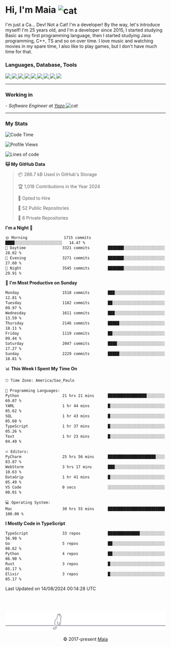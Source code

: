 <h1 align="left">Hi, I'm Maia 
<img src="https://emojis.slackmojis.com/emojis/images/1643509834/36299/black-cat.gif?1643509834" width="50" height="60" align="center"  alt="cat"/>
</h1>

I'm just a Ca... Dev! Not a Cat! I'm a developer! By the way, let's introduce myself!
I'm 25 years old, and I'm a developer since 2015, I started studying Basic as my first programming
language, then I started studying Java programming, C++, TS and so on over time.
I love music and watching movies in my spare time, I also like to play games, but I don't have much time for that.

<h3 align="left">Languages, Database, Tools</h3>
<p>
  <a href="https://www.typescriptlang.org">
    <img src="https://skillicons.dev/icons?i=ts" />
  </a>
  <a href="https://go.dev">
    <img src="https://skillicons.dev/icons?i=go" />
  </a>
  <a href="https://www.python.org">
    <img src="https://skillicons.dev/icons?i=python" />
  </a>
  <a href="https://gradle.org">
    <img src="https://skillicons.dev/icons?i=gradle" />
  </a>
  <a href="https://redis.io">
    <img src="https://skillicons.dev/icons?i=redis" />
  </a>
  <a href="https://www.mongodb.com">
    <img src="https://skillicons.dev/icons?i=mongodb" />
  </a>
  <a href="https://nodejs.org">
    <img src="https://skillicons.dev/icons?i=nodejs" />
  </a>
  <a href="https://www.javascript.com">
    <img src="https://skillicons.dev/icons?i=js" />
  </a>
  <a href="https://www.docker.com">
    <img src="https://skillicons.dev/icons?i=docker" />
  </a>
</p>

<hr/>

<h3>Working in</h3>

<p><em> - Software Engineer at <a href="[https://pdasolucoes.com.br](https://yazo.com.br/)">Yazo
</a><img src="https://media.giphy.com/media/WUlplcMpOCEmTGBtBW/giphy.gif" width="30" alt="cat"> 
</em></p>

<hr/>

### My Stats

<!--START_SECTION:waka-->
![Code Time](http://img.shields.io/badge/Code%20Time-4%2C549%20hrs%2032%20mins-blue)

![Profile Views](http://img.shields.io/badge/Profile%20Views-1-blue)

![Lines of code](https://img.shields.io/badge/From%20Hello%20World%20I%27ve%20Written-3.7%20million%20lines%20of%20code-blue)

**🐱 My GitHub Data** 

> 📦 266.7 kB Used in GitHub's Storage 
 > 
> 🏆 1,018 Contributions in the Year 2024
 > 
> 💼 Opted to Hire
 > 
> 📜 52 Public Repositories 
 > 
> 🔑 6 Private Repositories 
 > 
**I'm a Night 🦉** 

```text
🌞 Morning                1715 commits        ████░░░░░░░░░░░░░░░░░░░░░   14.47 % 
🌆 Daytime                3321 commits        ███████░░░░░░░░░░░░░░░░░░   28.02 % 
🌃 Evening                3271 commits        ███████░░░░░░░░░░░░░░░░░░   27.60 % 
🌙 Night                  3545 commits        ███████░░░░░░░░░░░░░░░░░░   29.91 % 
```
📅 **I'm Most Productive on Sunday** 

```text
Monday                   1518 commits        ███░░░░░░░░░░░░░░░░░░░░░░   12.81 % 
Tuesday                  1182 commits        ██░░░░░░░░░░░░░░░░░░░░░░░   09.97 % 
Wednesday                1611 commits        ███░░░░░░░░░░░░░░░░░░░░░░   13.59 % 
Thursday                 2146 commits        █████░░░░░░░░░░░░░░░░░░░░   18.11 % 
Friday                   1119 commits        ██░░░░░░░░░░░░░░░░░░░░░░░   09.44 % 
Saturday                 2047 commits        ████░░░░░░░░░░░░░░░░░░░░░   17.27 % 
Sunday                   2229 commits        █████░░░░░░░░░░░░░░░░░░░░   18.81 % 
```


📊 **This Week I Spent My Time On** 

```text
🕑︎ Time Zone: America/Sao_Paulo

💬 Programming Languages: 
Python                   21 hrs 21 mins      █████████████████░░░░░░░░   69.07 % 
YAML                     1 hr 44 mins        █░░░░░░░░░░░░░░░░░░░░░░░░   05.62 % 
SQL                      1 hr 43 mins        █░░░░░░░░░░░░░░░░░░░░░░░░   05.60 % 
TypeScript               1 hr 37 mins        █░░░░░░░░░░░░░░░░░░░░░░░░   05.26 % 
Text                     1 hr 23 mins        █░░░░░░░░░░░░░░░░░░░░░░░░   04.49 % 

🔥 Editors: 
PyCharm                  25 hrs 56 mins      █████████████████████░░░░   83.87 % 
WebStorm                 3 hrs 17 mins       ███░░░░░░░░░░░░░░░░░░░░░░   10.63 % 
DataGrip                 1 hr 41 mins        █░░░░░░░░░░░░░░░░░░░░░░░░   05.49 % 
VS Code                  0 secs              ░░░░░░░░░░░░░░░░░░░░░░░░░   00.01 % 

💻 Operating System: 
Mac                      30 hrs 55 mins      █████████████████████████   100.00 % 
```

**I Mostly Code in TypeScript** 

```text
TypeScript               33 repos            ██████████████░░░░░░░░░░░   56.90 % 
Go                       5 repos             ██░░░░░░░░░░░░░░░░░░░░░░░   08.62 % 
Python                   4 repos             ██░░░░░░░░░░░░░░░░░░░░░░░   06.90 % 
Rust                     3 repos             █░░░░░░░░░░░░░░░░░░░░░░░░   05.17 % 
Elixir                   3 repos             █░░░░░░░░░░░░░░░░░░░░░░░░   05.17 % 
```




 Last Updated on 14/08/2024 00:14:28 UTC
<!--END_SECTION:waka-->


<br/>
<br/>

<p align="center"><img src="https://raw.githubusercontent.com/gabrielmaialva33/gabrielmaialva33/master/assets/gray0_ctp_on_line.svg?sanitize=true" /></p>
<p align="center">&copy; 2017-present <a href="https://github.com/gabrielmaialva33/" target="_blank">Maia</a>

